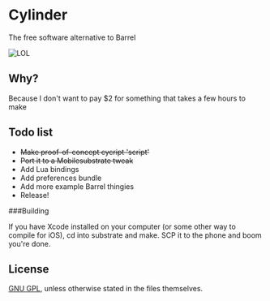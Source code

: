 # Cylinder

The free software alternative to Barrel

![LOL](http://i.imgur.com/JhSytf7m.png)

## Why?

Because I don't want to pay $2 for something that takes a few hours to make

## Todo list

* ~~Make proof-of-concept cycript 'script'~~
* ~~Port it to a Mobilesubstrate tweak~~
* Add Lua bindings
* Add preferences bundle
* Add more example Barrel thingies
* Release!

###Building

If you have Xcode installed on your computer (or some other way to compile for iOS), cd into substrate and make. SCP it to the phone and boom you're done.

## License

[GNU GPL](https://github.com/rweichler/cylinder/blob/master/LICENSE), unless otherwise stated in the files themselves.
